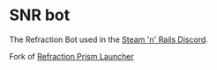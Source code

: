 # SNR bot

The Refraction Bot used in the [Steam 'n' Rails Discord](https://discord.gg/md78MGbEfK).

Fork of [Refraction Prism Launcher](https://github.com/PrismLauncher/refraction)

